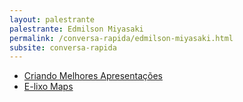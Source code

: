 ```yaml
---
layout: palestrante
palestrante: Edmilson Miyasaki
permalink: /conversa-rapida/edmilson-miyasaki.html
subsite: conversa-rapida
---
```


* [Criando Melhores Apresentações](/conversa-rapida/edmilson-miyasaki-criando-melhores-apresenta-es)
* [E-lixo Maps](/conversa-rapida/edmilson-miyasaki-e-lixo-maps)
